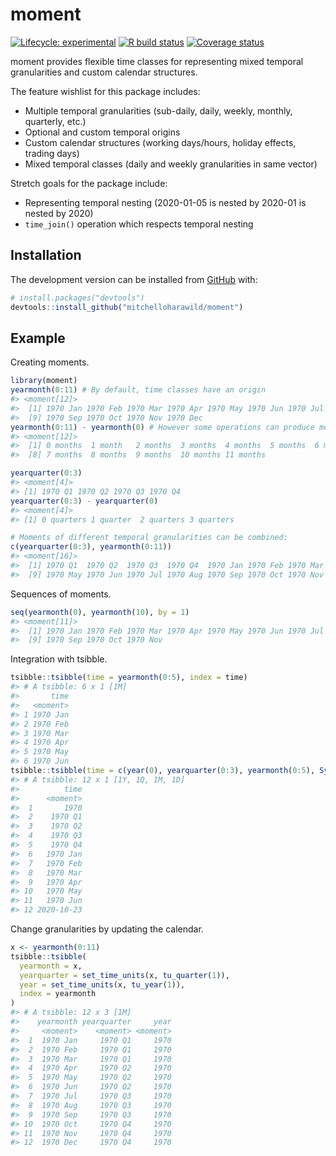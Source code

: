 
<!-- README.md is generated from README.Rmd. Please edit that file -->

# moment

<!-- badges: start -->

[![Lifecycle:
experimental](https://img.shields.io/badge/lifecycle-experimental-orange.svg)](https://www.tidyverse.org/lifecycle/#experimental)
[![R build
status](https://github.com/mitchelloharawild/moment/workflows/R-CMD-check/badge.svg)](https://github.com/mitchelloharawild/moment/actions)
[![Coverage
status](https://codecov.io/gh/mitchelloharawild/moment/branch/master/graph/badge.svg)](https://codecov.io/github/mitchelloharawild/moment?branch=master)
<!-- badges: end -->

moment provides flexible time classes for representing mixed temporal
granularities and custom calendar structures.

The feature wishlist for this package includes:

  - Multiple temporal granularities (sub-daily, daily, weekly, monthly,
    quarterly, etc.)
  - Optional and custom temporal origins
  - Custom calendar structures (working days/hours, holiday effects,
    trading days)
  - Mixed temporal classes (daily and weekly granularities in same
    vector)

Stretch goals for the package include:

  - Representing temporal nesting (2020-01-05 is nested by 2020-01 is
    nested by 2020)
  - `time_join()` operation which respects temporal nesting

## Installation

<!-- You can install the released version of moment from [CRAN](https://CRAN.R-project.org) with: -->

<!-- ``` r -->

<!-- install.packages("moment") -->

<!-- ``` -->

The development version can be installed from
[GitHub](https://github.com/) with:

``` r
# install.packages("devtools")
devtools::install_github("mitchelloharawild/moment")
```

## Example

Creating moments.

``` r
library(moment)
yearmonth(0:11) # By default, time classes have an origin
#> <moment[12]>
#>  [1] 1970 Jan 1970 Feb 1970 Mar 1970 Apr 1970 May 1970 Jun 1970 Jul 1970 Aug
#>  [9] 1970 Sep 1970 Oct 1970 Nov 1970 Dec
yearmonth(0:11) - yearmonth(0) # However some operations can produce moments without origins
#> <moment[12]>
#>  [1] 0 months  1 month   2 months  3 months  4 months  5 months  6 months 
#>  [8] 7 months  8 months  9 months  10 months 11 months

yearquarter(0:3)
#> <moment[4]>
#> [1] 1970 Q1 1970 Q2 1970 Q3 1970 Q4
yearquarter(0:3) - yearquarter(0)
#> <moment[4]>
#> [1] 0 quarters 1 quarter  2 quarters 3 quarters

# Moments of different temporal granularities can be combined:
c(yearquarter(0:3), yearmonth(0:11))
#> <moment[16]>
#>  [1] 1970 Q1  1970 Q2  1970 Q3  1970 Q4  1970 Jan 1970 Feb 1970 Mar 1970 Apr
#>  [9] 1970 May 1970 Jun 1970 Jul 1970 Aug 1970 Sep 1970 Oct 1970 Nov 1970 Dec
```

Sequences of moments.

``` r
seq(yearmonth(0), yearmonth(10), by = 1)
#> <moment[11]>
#>  [1] 1970 Jan 1970 Feb 1970 Mar 1970 Apr 1970 May 1970 Jun 1970 Jul 1970 Aug
#>  [9] 1970 Sep 1970 Oct 1970 Nov
```

Integration with tsibble.

``` r
tsibble::tsibble(time = yearmonth(0:5), index = time)
#> # A tsibble: 6 x 1 [1M]
#>       time
#>   <moment>
#> 1 1970 Jan
#> 2 1970 Feb
#> 3 1970 Mar
#> 4 1970 Apr
#> 5 1970 May
#> 6 1970 Jun
tsibble::tsibble(time = c(year(0), yearquarter(0:3), yearmonth(0:5), Sys.Date()), index = time)
#> # A tsibble: 12 x 1 [1Y, 1Q, 1M, 1D]
#>          time
#>      <moment>
#>  1       1970
#>  2    1970 Q1
#>  3    1970 Q2
#>  4    1970 Q3
#>  5    1970 Q4
#>  6   1970 Jan
#>  7   1970 Feb
#>  8   1970 Mar
#>  9   1970 Apr
#> 10   1970 May
#> 11   1970 Jun
#> 12 2020-10-23
```

Change granularities by updating the calendar.

``` r
x <- yearmonth(0:11)
tsibble::tsibble(
  yearmonth = x,
  yearquarter = set_time_units(x, tu_quarter(1)),
  year = set_time_units(x, tu_year(1)),
  index = yearmonth
)
#> # A tsibble: 12 x 3 [1M]
#>    yearmonth yearquarter     year
#>     <moment>    <moment> <moment>
#>  1  1970 Jan     1970 Q1     1970
#>  2  1970 Feb     1970 Q1     1970
#>  3  1970 Mar     1970 Q1     1970
#>  4  1970 Apr     1970 Q2     1970
#>  5  1970 May     1970 Q2     1970
#>  6  1970 Jun     1970 Q2     1970
#>  7  1970 Jul     1970 Q3     1970
#>  8  1970 Aug     1970 Q3     1970
#>  9  1970 Sep     1970 Q3     1970
#> 10  1970 Oct     1970 Q4     1970
#> 11  1970 Nov     1970 Q4     1970
#> 12  1970 Dec     1970 Q4     1970
```
